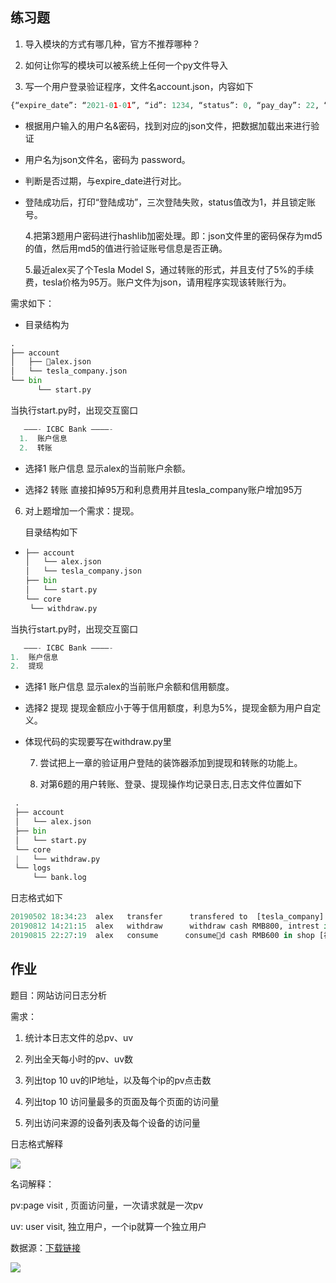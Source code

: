 ## 练习题

1. 导入模块的方式有哪几种，官方不推荐哪种？

2. 如何让你写的模块可以被系统上任何一个py文件导入

3. 写一个用户登录验证程序，文件名account.json，内容如下

```py
{“expire_date”: “2021-01-01”, “id”: 1234, “status”: 0, “pay_day”: 22, “password”: “abc”}
```

* 根据用户输入的用户名&密码，找到对应的json文件，把数据加载出来进行验证

* 用户名为json文件名，密码为 password。

* 判断是否过期，与expire\_date进行对比。

* 登陆成功后，打印“登陆成功”，三次登陆失败，status值改为1，并且锁定账号。

  4.把第3题用户密码进行hashlib加密处理。即：json文件里的密码保存为md5的值，然后用md5的值进行验证账号信息是否正确。

  5.最近alex买了个Tesla Model S，通过转账的形式，并且支付了5%的手续费，tesla价格为95万。账户文件为json，请用程序实现该转账行为。

需求如下：

* 目录结构为

```py
.
├── account
│   ├── alex.json
│   └── tesla_company.json
└── bin
      └── start.py
```

当执行start.py时，出现交互窗口

```py
   ———- ICBC Bank ————-
  1.  账户信息
  2.  转账
```

* 选择1 账户信息 显示alex的当前账户余额。

* 选择2 转账 直接扣掉95万和利息费用并且tesla\_company账户增加95万

 6. 对上题增加一个需求：提现。

    目录结构如下

* ```py
  ├── account
  │   └── alex.json
  │   └── tesla_company.json
  ├── bin
  │   └── start.py
  └── core
   └── withdraw.py
  ```

当执行start.py时，出现交互窗口

```py
   ———- ICBC Bank ————-
1.  账户信息
2.  提现
```

* 选择1 账户信息 显示alex的当前账户余额和信用额度。

* 选择2 提现 提现金额应小于等于信用额度，利息为5%，提现金额为用户自定义。

* 体现代码的实现要写在withdraw.py里

  7. 尝试把上一章的验证用户登陆的装饰器添加到提现和转账的功能上。

  8. 对第6题的用户转账、登录、提现操作均记录日志,日志文件位置如下

```py
 .
 ├── account
 │   └── alex.json
 ├── bin
 │   └── start.py
 └── core
 |   └── withdraw.py
 └── logs
     └── bank.log
```

日志格式如下

```py
20190502 18:34:23  alex   transfer      transfered to  [tesla_company]  with amount RMB950000, intrest is RMB47500.
20190812 14:21:15  alex   withdraw      withdraw cash RMB800, intrest is RMB40.
20190815 22:27:19  alex   consume      consumed cash RMB600 in shop [神仙岛洗浴中心], intrest is RMB0.
```

## 作业

题目：网站访问日志分析

需求：

1. 统计本日志文件的总pv、uv

2. 列出全天每小时的pv、uv数

3. 列出top 10 uv的IP地址，以及每个ip的pv点击数

4. 列出top 10 访问量最多的页面及每个页面的访问量

5. 列出访问来源的设备列表及每个设备的访问量

日志格式解释

![](https://book.apeland.cn/media/images/2019/04/16/image_VPk53q8.png)

名词解释：

pv:page visit , 页面访问量，一次请求就是一次pv

uv: user visit, 独立用户，一个ip就算一个独立用户

数据源：[下载链接](http://hcdn1.luffycity.com/data/course_related/72/courseware/课件.zip)

![](https://book.apeland.cn/media/images/2019/04/16/image_xKtqPfX.png)

